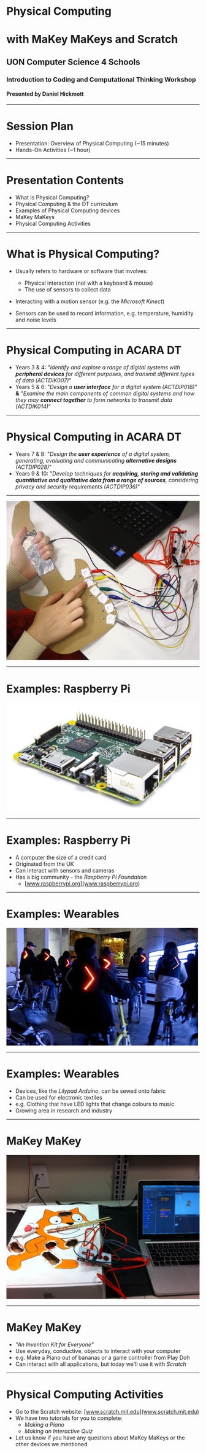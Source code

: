 # Physical Computing
# with MaKey MaKeys and Scratch

## UON Computer Science 4 Schools

### Introduction to Coding and Computational Thinking Workshop

#### Presented by Daniel Hickmott

---

# Session Plan

- Presentation: Overview of Physical Computing (~15 minutes)
- Hands-On Activities (~1 hour)

---

# Presentation Contents

- What is Physical Computing?
- Physical Computing & the DT curriculum
- Examples of Physical Computing devices
- MaKey MaKeys
- Physical Computing Activities

---

# What is Physical Computing?

- Usually refers to hardware or software that involves:
	- Physical interaction (not with a keyboard & mouse)
	- The use of sensors to collect data

- Interacting with a motion sensor (e.g. the *Microsoft Kinect*)
- Sensors can be used to record information, e.g. temperature, humidity and noise levels

---

# Physical Computing in ACARA DT

- Years 3 & 4: "_Identify and explore a range of digital systems with **peripheral devices** for different purposes, and transmit different types of data (ACTDIK007)_" 
- Years 5 & 6: "_Design a **user interface** for a digital system (ACTDIP018)_" **&** "_Examine the main components of common digital systems and how they may **connect together** to form networks to transmit data (ACTDIK014)_"

---

# Physical Computing in ACARA DT

- Years 7 & 8: "_Design the **user experience** of a digital system, generating, evaluating and communicating **alternative designs** (ACTDIP028)_"
- Years 9 & 10: "_Develop techniques for **acquiring, storing and validating quantitative and qualitative data from a range of sources**, considering privacy and security requirements (ACTDIP036)_"

---

![inline](guitar.jpg)

---

# Examples: Raspberry Pi

![inline](raspberrypi.jpg)

---

# Examples: Raspberry Pi

- A computer the size of a credit card
- Originated from the UK
- Can interact with sensors and cameras
- Has a big community - the *Raspberry Pi Foundation*
	- [www.raspberrypi.org](www.raspberrypi.org)

---

# Examples: Wearables

![inline](wearables.jpg)

---

# Examples: Wearables

- Devices, like the *Lilypad Arduino*, can be sewed onto fabric
- Can be used for electronic textiles
- e.g. Clothing that have LED lights that change colours to music
- Growing area in research and industry

---

# MaKey MaKey

![inline](operation.jpg)

---

# MaKey MaKey

- *"An Invention Kit for Everyone"*
- Use everyday, conductive, objects to interact with your computer
- e.g. Make a Piano out of bananas or a game controller from Play Doh
- Can interact with all applications, but today we'll use it with *Scratch*

---

# Physical Computing Activities

- Go to the Scratch website: [www.scratch.mit.edu](www.scratch.mit.edu)
- We have two tutorials for you to complete:
  - *Making a Piano*
  - *Making an Interactive Quiz*
- Let us know if you have any questions about MaKey MaKeys or the other devices we mentioned
